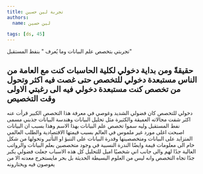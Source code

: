 ```yaml
---
title: تجربة لين حسين
authors:
  name: لين حسين
  
tags: [ds, 45]
---
```


تجربتي بتخصص علم البيانات وما يُعرف " بنفط المستقبل"

حقيقةً ومن بداية دخولي لكلية الحاسبات كنت مع العامة من الناس مستبعدة دخولي للتخصص حتى غصت فيه اكثر وتحول من تخصص كنت مستبعدة دخولي فيه الى رغبتي الاولى وقت التخصيص
---
<!-- truncate -->
دخولي للتخصص كان فضولي الشديد وغوصي في معرفة هذا التخصص الكبير قرأت عنه اكثر شفت مجالاته العميقة والكثيرة مثل تحليل البيانات وهندسة البيانات
جذبني مسمى نفط المستقبل وليه سموا تخصص علم البيانات بهذا الاسم وهذا بسبب ان البيانات اصبحت اغلى مورد غير ملموس في العالم
بسبب قيمتها الاقتصادية والطلب العالمي المتزايد على البيانات ومتخصصينها وقدرة البيانات على التنبؤ او التأثير وتحولها من شكل خام الى معلومات قيمة 
وايضًا الندرة النسبية في وجود متخصصين بعلم البيانات والرواتب العالية جدًا لهم
والى جانب اني شخصيًا اميل للتحليل كل هذه الاسباب جعلت فضولي يكبر جدًا تجاه التخصص وانه ليس من العلوم البسيطة الحديثة بل بحر مايستخرج معدنه الا من يغوصون فيه ويختارونه
